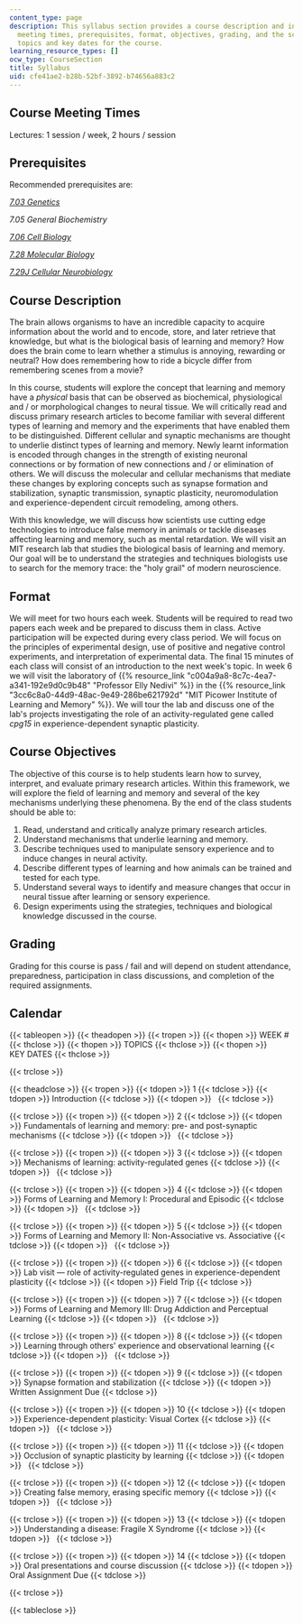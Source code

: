 ```yaml
---
content_type: page
description: This syllabus section provides a course description and information on
  meeting times, prerequisites, format, objectives, grading, and the schedule of lecture
  topics and key dates for the course.
learning_resource_types: []
ocw_type: CourseSection
title: Syllabus
uid: cfe41ae2-b28b-52bf-3892-b74656a883c2
---
```


Course Meeting Times
--------------------

Lectures: 1 session / week, 2 hours / session

Prerequisites
-------------

Recommended prerequisites are:

[_7.03 Genetics_](/courses/7-03-genetics-fall-2004)

_7.05 General Biochemistry_

[_7.06 Cell Biology_](/courses/7-06-cell-biology-spring-2007)

[_7.28 Molecular Biology_](/courses/7-28-molecular-biology-spring-2005)

[_7.29J Cellular Neurobiology_](/courses/7-29j-cellular-neurobiology-spring-2012)

Course Description
------------------

The brain allows organisms to have an incredible capacity to acquire information about the world and to encode, store, and later retrieve that knowledge, but what is the biological basis of learning and memory? How does the brain come to learn whether a stimulus is annoying, rewarding or neutral? How does remembering how to ride a bicycle differ from remembering scenes from a movie?

In this course, students will explore the concept that learning and memory have a _physical_ basis that can be observed as biochemical, physiological and / or morphological changes to neural tissue. We will critically read and discuss primary research articles to become familiar with several different types of learning and memory and the experiments that have enabled them to be distinguished. Different cellular and synaptic mechanisms are thought to underlie distinct types of learning and memory. Newly learnt information is encoded through changes in the strength of existing neuronal connections or by formation of new connections and / or elimination of others. We will discuss the molecular and cellular mechanisms that mediate these changes by exploring concepts such as synapse formation and stabilization, synaptic transmission, synaptic plasticity, neuromodulation and experience-dependent circuit remodeling, among others.

With this knowledge, we will discuss how scientists use cutting edge technologies to introduce false memory in animals or tackle diseases affecting learning and memory, such as mental retardation. We will visit an MIT research lab that studies the biological basis of learning and memory. Our goal will be to understand the strategies and techniques biologists use to search for the memory trace: the "holy grail" of modern neuroscience.

Format
------

We will meet for two hours each week. Students will be required to read two papers each week and be prepared to discuss them in class. Active participation will be expected during every class period. We will focus on the principles of experimental design, use of positive and negative control experiments, and interpretation of experimental data. The final 15 minutes of each class will consist of an introduction to the next week's topic. In week 6 we will visit the laboratory of {{% resource_link "c004a9a8-8c7c-4ea7-a341-192e9d0c9b48" "Professor Elly Nedivi" %}} in the {{% resource_link "3cc6c8a0-44d9-48ac-9e49-286be621792d" "MIT Picower Institute of Learning and Memory" %}}. We will tour the lab and discuss one of the lab's projects investigating the role of an activity-regulated gene called _cpg15_ in experience-dependent synaptic plasticity.

Course Objectives
-----------------

The objective of this course is to help students learn how to survey, interpret, and evaluate primary research articles. Within this framework, we will explore the field of learning and memory and several of the key mechanisms underlying these phenomena. By the end of the class students should be able to:

1.  Read, understand and critically analyze primary research articles.
2.  Understand mechanisms that underlie learning and memory.
3.  Describe techniques used to manipulate sensory experience and to induce changes in neural activity.
4.  Describe different types of learning and how animals can be trained and tested for each type.
5.  Understand several ways to identify and measure changes that occur in neural tissue after learning or sensory experience.
6.  Design experiments using the strategies, techniques and biological knowledge discussed in the course.

Grading
-------

Grading for this course is pass / fail and will depend on student attendance, preparedness, participation in class discussions, and completion of the required assignments.

Calendar
--------

{{< tableopen >}}
{{< theadopen >}}
{{< tropen >}}
{{< thopen >}}
WEEK #
{{< thclose >}}
{{< thopen >}}
TOPICS
{{< thclose >}}
{{< thopen >}}
KEY DATES
{{< thclose >}}

{{< trclose >}}

{{< theadclose >}}
{{< tropen >}}
{{< tdopen >}}
1
{{< tdclose >}}
{{< tdopen >}}
Introduction
{{< tdclose >}}
{{< tdopen >}}
 
{{< tdclose >}}

{{< trclose >}}
{{< tropen >}}
{{< tdopen >}}
2
{{< tdclose >}}
{{< tdopen >}}
Fundamentals of learning and memory: pre- and post-synaptic mechanisms
{{< tdclose >}}
{{< tdopen >}}
 
{{< tdclose >}}

{{< trclose >}}
{{< tropen >}}
{{< tdopen >}}
3
{{< tdclose >}}
{{< tdopen >}}
Mechanisms of learning: activity-regulated genes
{{< tdclose >}}
{{< tdopen >}}
 
{{< tdclose >}}

{{< trclose >}}
{{< tropen >}}
{{< tdopen >}}
4
{{< tdclose >}}
{{< tdopen >}}
Forms of Learning and Memory I: Procedural and Episodic
{{< tdclose >}}
{{< tdopen >}}
 
{{< tdclose >}}

{{< trclose >}}
{{< tropen >}}
{{< tdopen >}}
5
{{< tdclose >}}
{{< tdopen >}}
Forms of Learning and Memory II: Non-Associative vs. Associative
{{< tdclose >}}
{{< tdopen >}}
 
{{< tdclose >}}

{{< trclose >}}
{{< tropen >}}
{{< tdopen >}}
6
{{< tdclose >}}
{{< tdopen >}}
Lab visit — role of activity-regulated genes in experience-dependent plasticity
{{< tdclose >}}
{{< tdopen >}}
Field Trip
{{< tdclose >}}

{{< trclose >}}
{{< tropen >}}
{{< tdopen >}}
7
{{< tdclose >}}
{{< tdopen >}}
Forms of Learning and Memory III: Drug Addiction and Perceptual Learning
{{< tdclose >}}
{{< tdopen >}}
 
{{< tdclose >}}

{{< trclose >}}
{{< tropen >}}
{{< tdopen >}}
8
{{< tdclose >}}
{{< tdopen >}}
Learning through others' experience and observational learning
{{< tdclose >}}
{{< tdopen >}}
 
{{< tdclose >}}

{{< trclose >}}
{{< tropen >}}
{{< tdopen >}}
9
{{< tdclose >}}
{{< tdopen >}}
Synapse formation and stabilization
{{< tdclose >}}
{{< tdopen >}}
Written Assignment Due
{{< tdclose >}}

{{< trclose >}}
{{< tropen >}}
{{< tdopen >}}
10
{{< tdclose >}}
{{< tdopen >}}
Experience-dependent plasticity: Visual Cortex
{{< tdclose >}}
{{< tdopen >}}
 
{{< tdclose >}}

{{< trclose >}}
{{< tropen >}}
{{< tdopen >}}
11
{{< tdclose >}}
{{< tdopen >}}
Occlusion of synaptic plasticity by learning
{{< tdclose >}}
{{< tdopen >}}
 
{{< tdclose >}}

{{< trclose >}}
{{< tropen >}}
{{< tdopen >}}
12
{{< tdclose >}}
{{< tdopen >}}
Creating false memory, erasing specific memory
{{< tdclose >}}
{{< tdopen >}}
 
{{< tdclose >}}

{{< trclose >}}
{{< tropen >}}
{{< tdopen >}}
13
{{< tdclose >}}
{{< tdopen >}}
Understanding a disease: Fragile X Syndrome
{{< tdclose >}}
{{< tdopen >}}
 
{{< tdclose >}}

{{< trclose >}}
{{< tropen >}}
{{< tdopen >}}
14
{{< tdclose >}}
{{< tdopen >}}
Oral presentations and course discussion
{{< tdclose >}}
{{< tdopen >}}
Oral Assignment Due
{{< tdclose >}}

{{< trclose >}}

{{< tableclose >}}